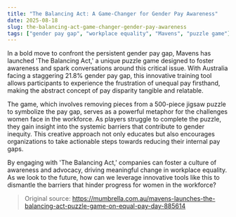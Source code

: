 ```yaml
---
title: "The Balancing Act: A Game-Changer for Gender Pay Awareness"
date: 2025-08-18
slug: the-balancing-act-game-changer-gender-pay-awareness
tags: ["gender pay gap", "workplace equality", "Mavens", "puzzle game"]
---
```


In a bold move to confront the persistent gender pay gap, Mavens has launched 'The Balancing Act,' a unique puzzle game designed to foster awareness and spark conversations around this critical issue. With Australia facing a staggering 21.8% gender pay gap, this innovative training tool allows participants to experience the frustration of unequal pay firsthand, making the abstract concept of pay disparity tangible and relatable.

The game, which involves removing pieces from a 500-piece jigsaw puzzle to symbolize the pay gap, serves as a powerful metaphor for the challenges women face in the workforce. As players struggle to complete the puzzle, they gain insight into the systemic barriers that contribute to gender inequity. This creative approach not only educates but also encourages organizations to take actionable steps towards reducing their internal pay gaps.

By engaging with 'The Balancing Act,' companies can foster a culture of awareness and advocacy, driving meaningful change in workplace equality. As we look to the future, how can we leverage innovative tools like this to dismantle the barriers that hinder progress for women in the workforce?

> Original source: https://mumbrella.com.au/mavens-launches-the-balancing-act-puzzle-game-on-equal-pay-day-885614